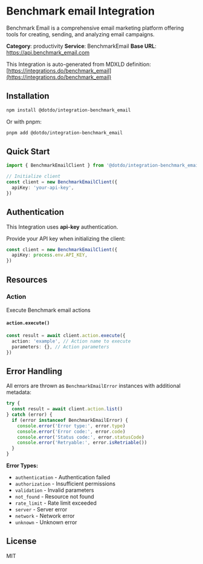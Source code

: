 # Benchmark email Integration

Benchmark Email is a comprehensive email marketing platform offering tools for creating, sending, and analyzing email campaigns.

**Category**: productivity
**Service**: BenchmarkEmail
**Base URL**: https://api.benchmark_email.com

This Integration is auto-generated from MDXLD definition: [https://integrations.do/benchmark_email](https://integrations.do/benchmark_email)

## Installation

```bash
npm install @dotdo/integration-benchmark_email
```

Or with pnpm:

```bash
pnpm add @dotdo/integration-benchmark_email
```

## Quick Start

```typescript
import { BenchmarkEmailClient } from '@dotdo/integration-benchmark_email'

// Initialize client
const client = new BenchmarkEmailClient({
  apiKey: 'your-api-key',
})
```

## Authentication

This Integration uses **api-key** authentication.

Provide your API key when initializing the client:

```typescript
const client = new BenchmarkEmailClient({
  apiKey: process.env.API_KEY,
})
```

## Resources

### Action

Execute Benchmark email actions

#### `action.execute()`

```typescript
const result = await client.action.execute({
  action: 'example', // Action name to execute
  parameters: {}, // Action parameters
})
```

## Error Handling

All errors are thrown as `BenchmarkEmailError` instances with additional metadata:

```typescript
try {
  const result = await client.action.list()
} catch (error) {
  if (error instanceof BenchmarkEmailError) {
    console.error('Error type:', error.type)
    console.error('Error code:', error.code)
    console.error('Status code:', error.statusCode)
    console.error('Retryable:', error.isRetriable())
  }
}
```

**Error Types:**

- `authentication` - Authentication failed
- `authorization` - Insufficient permissions
- `validation` - Invalid parameters
- `not_found` - Resource not found
- `rate_limit` - Rate limit exceeded
- `server` - Server error
- `network` - Network error
- `unknown` - Unknown error

## License

MIT
